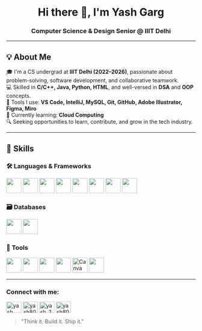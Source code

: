 
<h1 align="center">Hi there 👋, I'm Yash Garg</h1>
<h3 align="center">Computer Science & Design Senior @ IIIT Delhi</h3>

---

## 💡 About Me

🎓 I'm a CS undergrad at **IIIT Delhi (2022–2026)**, passionate about problem-solving, software development, and collaborative teamwork.  
💻 Skilled in **C/C++, Java, Python, HTML**, and well-versed in **DSA** and **OOP** concepts.  
🧰 Tools I use: **VS Code, IntelliJ, MySQL, Git, GitHub, Adobe Illustrator, Figma, Miro**  
🌱 Currently learning: **Cloud Computing**  
🔍 Seeking opportunities to learn, contribute, and grow in the tech industry.

---

## 🧠 Skills

### 🛠 Languages & Frameworks  
<p align="left">
  <img src="https://cdn.jsdelivr.net/gh/devicons/devicon/icons/python/python-original.svg" height="40" />
  <img src="https://cdn.jsdelivr.net/gh/devicons/devicon/icons/javascript/javascript-original.svg" height="40"/>
  <img src="https://cdn.jsdelivr.net/gh/devicons/devicon/icons/cplusplus/cplusplus-original.svg" height="40"/>
  <img src="https://cdn.jsdelivr.net/gh/devicons/devicon/icons/html5/html5-original.svg" height="40"/>
  <img src="https://cdn.jsdelivr.net/gh/devicons/devicon/icons/css3/css3-original.svg" height="40"/>
  <img src="https://cdn.jsdelivr.net/gh/devicons/devicon/icons/express/express-original.svg" height="40"/>
  <img src="https://cdn.jsdelivr.net/gh/devicons/devicon/icons/nodejs/nodejs-original.svg" height="40"/>
  <img src="https://cdn.jsdelivr.net/gh/devicons/devicon/icons/flask/flask-original.svg" height="40"/>
</p>

### 🗃️ Databases  
<p align="left">
  <img src="https://cdn.jsdelivr.net/gh/devicons/devicon/icons/mongodb/mongodb-original.svg" height="40"/>
  <img src="https://cdn.jsdelivr.net/gh/devicons/devicon/icons/mysql/mysql-original.svg" height="40"/>
</p>

### 🧰 Tools  
<p align="left">
  <img src="https://cdn.jsdelivr.net/gh/devicons/devicon/icons/vscode/vscode-original.svg" height="40"/>
  <img src="https://cdn.jsdelivr.net/gh/devicons/devicon/icons/github/github-original.svg" height="40"/>
  <img src="https://cdn.jsdelivr.net/gh/devicons/devicon/icons/intellij/intellij-original.svg" height="40"/>
  <img src="https://cdn.jsdelivr.net/gh/devicons/devicon/icons/figma/figma-original.svg" height="40"/>
  <img src="https://cdn.jsdelivr.net/npm/simple-icons@v11/icons/canva.svg" height="40" alt="Canva" />
  <img src="https://cdn.worldvectorlogo.com/logos/miro-2.svg" height="40"/>
</p>

---

<h3 align="left">Connect with me:</h3>
<p align="left">
<a href="https://www.linkedin.com/in/yash-garg-ab4817285/" target="blank"><img align="center" src="https://raw.githubusercontent.com/rahuldkjain/github-profile-readme-generator/master/src/images/icons/Social/linked-in-alt.svg" alt="yash garg" height="30" width="40" /></a>
<a href="https://codeforces.com/profile/yash807668" target="blank"><img align="center" src="https://raw.githubusercontent.com/rahuldkjain/github-profile-readme-generator/master/src/images/icons/Social/codeforces.svg" alt="yash807668" height="30" width="40" /></a>
<a href="https://leetcode.com/u/yash_245/" target="blank"><img align="center" src="https://raw.githubusercontent.com/rahuldkjain/github-profile-readme-generator/master/src/images/icons/Social/leet-code.svg" alt="yash_245" height="30" width="40" /></a>
<a href="https://www.geeksforgeeks.org/user/yash80emn2/" target="blank"><img align="center" src="https://raw.githubusercontent.com/rahuldkjain/github-profile-readme-generator/master/src/images/icons/Social/geeks-for-geeks.svg" alt="yash80emn2/profile" height="30" width="40" /></a>
</p>



> "Think it. Build it. Ship it."
